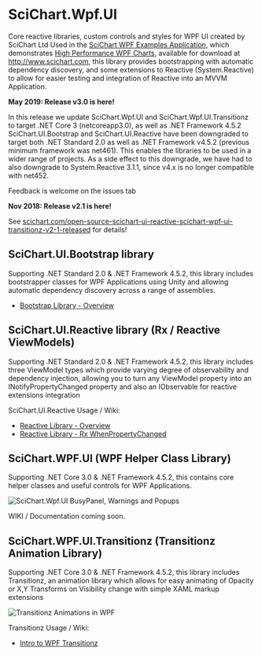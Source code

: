# SciChart.Wpf.UI

Core reactive libraries, custom controls and styles for WPF UI created by SciChart Ltd
Used in the [SciChart WPF Examples Application](https://www.scichart.com/wpf-chart-examples), which demonstrates [High Performance WPF Charts](https://www.scichart.com/wpf-chart-features), available for download at http://www.scichart.com, this library provides bootstrapping with automatic dependency discovery, and some extensions to Reactive (System.Reactive) to allow for easier testing and integration of Reactive into an MVVM Application. 

**May 2019: Release v3.0 is here!** 

In this release we update SciChart.Wpf.UI and SciChart.Wpf.UI.Transitionz to target .NET Core 3 (netcoreapp3.0), as well as .NET Framework 4.5.2
SciChart.UI.Bootstrap and SciChart.UI.Reactive have been downgraded to target both .NET Standard 2.0 as well as .NET Framework v4.5.2 (previous minimum framework was net461). This enables the libraries to be used in a wider range of projects. 
As a side effect to this downgrade, we have had to also downgrade to System.Reactive 3.1.1, since v4.x is no longer compatible with net452. 

Feedback is welcome on the issues tab

**Nov 2018: Release v2.1 is here!** 

See [scichart.com/open-source-scichart-ui-reactive-scichart-wpf-ui-transitionz-v2-1-released](https://www.scichart.com/open-source-scichart-ui-reactive-scichart-wpf-ui-transitionz-v2-1-released/) for details! 

## SciChart.UI.Bootstrap library 

Supporting .NET Standard 2.0 & .NET Framework 4.5.2, this library includes bootstrapper classes for WPF Applications using Unity and allowing automatic dependency discovery across a range of assemblies. 

 - [Bootstrap Library - Overview](https://github.com/ABTSoftware/SciChart.Wpf.UI/wiki/Bootstrap-Library-overview)

## SciChart.UI.Reactive library (Rx / Reactive ViewModels)

Supporting .NET Standard 2.0 & .NET Framework 4.5.2, this library includes three ViewModel types which provide varying degree of observability and dependency injection, allowing you to turn any ViewModel property into an INotifyPropertyChanged property and also an IObservable<T> for reactive extensions integration 

SciChart.UI.Reactive Usage / Wiki: 

 - [Reactive Library - Overview](https://github.com/ABTSoftware/SciChart.Wpf.UI/wiki/Reactive-Library---Overview)
 - [Reactive Library - Rx WhenPropertyChanged](https://github.com/ABTSoftware/SciChart.Wpf.UI/wiki/Reactive-Library---WhenPropertyChanged)

## SciChart.WPF.UI (WPF Helper Class Library)

Supporting .NET Core 3.0  & .NET Framework 4.5.2, this contains core helper classes and useful controls for WPF Applications. 

![SciChart.Wpf.UI BusyPanel, Warnings and Popups](https://abtsoftware-wpengine.netdna-ssl.com/wp-content/uploads/2018/11/scichart-wpf-ui-isbusy-and-popups.gif)

WIKI / Documentation coming soon.

## SciChart.WPF.UI.Transitionz (Transitionz Animation Library)

Supporting .NET Core 3.0  & .NET Framework 4.5.2, this library includes Transitionz, an animation library which allows for easy animating of Opacity or X,Y Transforms on Visibility change with simple XAML markup extensions

![Transitionz Animations in WPF](https://abtsoftware-wpengine.netdna-ssl.com/wp-content/uploads/2018/11/transitionz.gif)

Transitionz Usage / Wiki: 

 - [Intro to WPF Transitionz](https://github.com/ABTSoftware/SciChart.Wpf.UI/wiki/Transitionz-Library)
